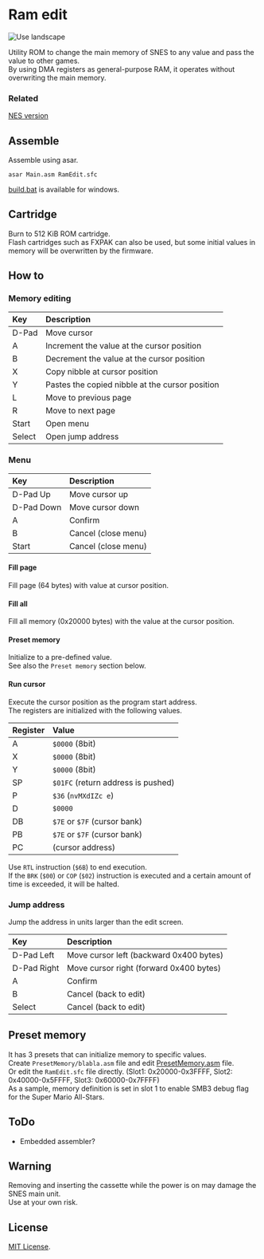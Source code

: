 # Ram edit  

![Use landscape](Images/UseLandscape.gif)

Utility ROM to change the main memory of SNES to any value and pass the value to other games.  
By using DMA registers as general-purpose RAM, it operates without overwriting the main memory.  

### Related  
[NES version](https://github.com/absindx/NES-RamEdit)  

## Assemble  
Assemble using asar.  

```shell
asar Main.asm RamEdit.sfc
```

[build.bat](build.bat) is available for windows.  

## Cartridge  
Burn to 512 KiB ROM cartridge.  
Flash cartridges such as FXPAK can also be used, but some initial values in memory will be overwritten by the firmware.  

## How to  
### Memory editing  

| Key                   | Description                                           |
|:----------------------|:------------------------------------------------------|
| D-Pad                 | Move cursor                                           |
| A                     | Increment the value at the cursor position            |
| B                     | Decrement the value at the cursor position            |
| X                     | Copy nibble at cursor position                        |
| Y                     | Pastes the copied nibble at the cursor position       |
| L                     | Move to previous page                                 |
| R                     | Move to next page                                     |
| Start                 | Open menu                                             |
| Select                | Open jump address                                     |

### Menu  

| Key                   | Description                                           |
|:----------------------|:------------------------------------------------------|
| D-Pad Up              | Move cursor up                                        |
| D-Pad Down            | Move cursor down                                      |
| A                     | Confirm                                               |
| B                     | Cancel (close menu)                                   |
| Start                 | Cancel (close menu)                                   |

#### Fill page  
Fill page (64 bytes) with value at cursor position.  

#### Fill all  
Fill all memory (0x20000 bytes) with the value at the cursor position.  

#### Preset memory  
Initialize to a pre-defined value.  
See also the `Preset memory` section below.  

#### Run cursor  
Execute the cursor position as the program start address.  
The registers are initialized with the following values.  

| Register      | Value                                 |
|:--------------|:--------------------------------------|
| A             | `$0000` (8bit)                        |
| X             | `$0000` (8bit)                        |
| Y             | `$0000` (8bit)                        |
| SP            | `$01FC` (return address is pushed)    |
| P             | `$36` (`nvMXdIZc e`)                  |
| D             | `$0000`                               |
| DB            | `$7E` or `$7F` (cursor bank)          |
| PB            | `$7E` or `$7F` (cursor bank)          |
| PC            | (cursor address)                      |

Use `RTL` instruction (`$6B`) to end execution.  
If the `BRK` (`$00`) or `COP` (`$02`) instruction is executed and a certain amount of time is exceeded,
it will be halted.  

### Jump address  
Jump the address in units larger than the edit screen.  

| Key                   | Description                                           |
|:----------------------|:------------------------------------------------------|
| D-Pad Left            | Move cursor left (backward 0x400 bytes)               |
| D-Pad Right           | Move cursor right (forward 0x400 bytes)               |
| A                     | Confirm                                               |
| B                     | Cancel (back to edit)                                 |
| Select                | Cancel (back to edit)                                 |

## Preset memory  
It has 3 presets that can initialize memory to specific values.  
Create `PresetMemory/blabla.asm` file and edit [PresetMemory.asm](PresetMemory.asm) file.  
Or edit the `RamEdit.sfc` file directly. (Slot1: 0x20000-0x3FFFF, Slot2: 0x40000-0x5FFFF, Slot3: 0x60000-0x7FFFF)  
As a sample, memory definition is set in slot 1 to enable SMB3 debug flag for the Super Mario All-Stars.  

## ToDo  
* Embedded assembler?  

## Warning  
Removing and inserting the cassette while the power is on may damage the SNES main unit.  
Use at your own risk.  

## License  
[MIT License](LICENSE).  
